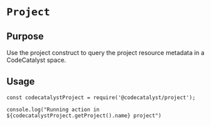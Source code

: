 # `Project`
## Purpose
Use the project construct to query the project resource metadata in a CodeCatalyst space.

## Usage

```
const codecatalystProject = require('@codecatalyst/project');

console.log("Running action in ${codecatalystProject.getProject().name} project")
```
